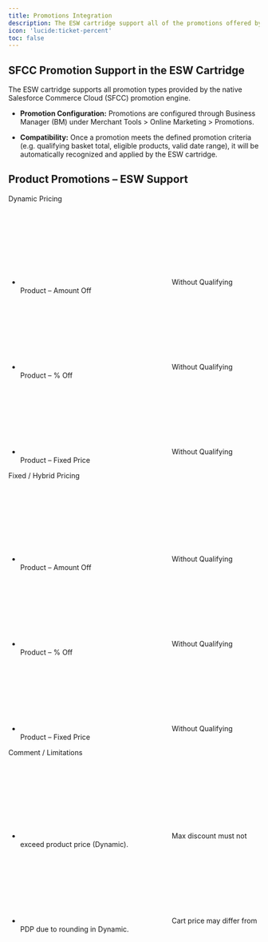 ```yaml
---
title: Promotions Integration
description: The ESW cartridge support all of the promotions offered by the native SFCC promotion engine
icon: 'lucide:ticket-percent'
toc: false
---
```


## SFCC Promotion Support in the ESW Cartridge

The ESW cartridge supports all promotion types provided by the native Salesforce Commerce Cloud (SFCC) promotion engine.

- **Promotion Configuration:** Promotions are configured through Business Manager (BM) under Merchant Tools > Online Marketing > Promotions.

- **Compatibility:** Once a promotion meets the defined promotion criteria (e.g. qualifying basket total, eligible products, valid date range), it will be automatically recognized and applied by the ESW cartridge.


<div class="flex flex-col items-center justify-center min-h-screen p-10 text-gray-700 bg-gray-100 md:p-20">
  <h2 class="text-2xl font-medium">Product Promotions – ESW Support</h2>

  <div class="flex flex-wrap items-center justify-center w-full max-w-6xl mt-8 gap-6">

<!-- Dynamic Pricing -->
  <div class="flex flex-col flex-grow overflow-hidden bg-white rounded-lg shadow-lg w-full md:w-80">
      <div class="flex flex-col items-center p-6 bg-gray-200">
        <span class="font-semibold text-lg">Dynamic Pricing</span>
      </div>
      <div class="p-6">
        <ul class="space-y-3">
          <li class="flex items-center">
            <svg class="w-5 h-5 text-green-600 fill-current" ...>...</svg>
            <span class="ml-2">Without Qualifying Product – Amount Off</span>
          </li>
          <li class="flex items-center">
            <svg class="w-5 h-5 text-green-600 fill-current" ...>...</svg>
            <span class="ml-2">Without Qualifying Product – % Off</span>
          </li>
          <li class="flex items-center">
            <svg class="w-5 h-5 text-green-600 fill-current" ...>...</svg>
            <span class="ml-2">Without Qualifying Product – Fixed Price</span>
          </li>
  <!-- Add more as needed -->
        </ul>
      </div>
    </div>

<!-- Fixed / Hybrid Pricing -->
<div class="flex flex-col flex-grow overflow-hidden bg-white rounded-lg shadow-lg w-full md:w-80 transform md:scale-105 z-10">
      <div class="flex flex-col items-center p-6 bg-gray-200">
        <span class="font-semibold text-lg">Fixed / Hybrid Pricing</span>
      </div>
      <div class="p-6">
        <ul class="space-y-3">
          <li class="flex items-center">
            <svg class="w-5 h-5 text-green-600 fill-current" ...>...</svg>
            <span class="ml-2">Without Qualifying Product – Amount Off</span>
          </li>
          <li class="flex items-center">
            <svg class="w-5 h-5 text-green-600 fill-current" ...>...</svg>
            <span class="ml-2">Without Qualifying Product – % Off</span>
          </li>
          <li class="flex items-center">
            <svg class="w-5 h-5 text-green-600 fill-current" ...>...</svg>
            <span class="ml-2">Without Qualifying Product – Fixed Price</span>
          </li>
          <!-- Add more -->
        </ul>
      </div>
    </div>

<!-- Notes -->
<div class="flex flex-col flex-grow overflow-hidden bg-white rounded-lg shadow-lg w-full md:w-80">
      <div class="flex flex-col items-center p-6 bg-gray-200">
        <span class="font-semibold text-lg">Comment / Limitations</span>
      </div>
      <div class="p-6">
        <ul class="space-y-3">
          <li class="flex items-start">
            <svg class="w-5 h-5 text-yellow-500 mt-1 fill-current" ...>...</svg>
            <span class="ml-2 text-sm">
              Max discount must not exceed product price (Dynamic).
            </span>
          </li>
          <li class="flex items-start">
            <svg class="w-5 h-5 text-yellow-500 mt-1 fill-current" ...>...</svg>
            <span class="ml-2 text-sm">
              Cart price may differ from PDP due to rounding in Dynamic.
            </span>
          </li>
          <!-- Add more -->
        </ul>
      </div>
    </div>

  </div>
</div>


